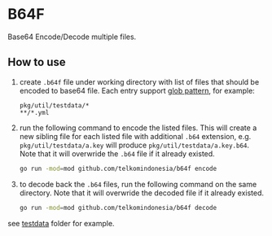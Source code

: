 # B64F

Base64 Encode/Decode multiple files.

## How to use

1. create `.b64f` file under working directory with list of files that should be encoded to base64 file. Each entry support [glob pattern](https://github.com/gobwas/glob), for example:

    ```.
    pkg/util/testdata/*
    **/*.yml
    ```

1. run the following command to encode the listed files. This will create a new sibling file for each listed file with additional `.b64` extension, e.g. `pkg/util/testdata/a.key` will produce `pkg/util/testdata/a.key.b64`. Note that it will overwride the `.b64` file if it already existed.

    ```bash
    go run -mod=mod github.com/telkomindonesia/b64f encode
    ```

1. to decode back the `.b64` files, run the following command on the same directory. Note that it will overwride the decoded file if it already existed.

    ```bash
    go run -mod=mod github.com/telkomindonesia/b64f decode
    ```

see [testdata](./testdata/) folder for example.
